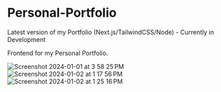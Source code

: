 # Personal-Portfolio
Latest version of my Portfolio (Next.js/TailwindCSS/Node) - Currently in Development

Frontend for my Personal Portfolio. 

![Screenshot 2024-01-01 at 3 58 25 PM](https://github.com/oscarabreu/Personal-Portfolio-v2/assets/99779654/0bc1413a-9138-4357-8ea5-e7c83b7bab15)
![Screenshot 2024-01-02 at 1 17 56 PM](https://github.com/oscarabreu/Personal-Portfolio-v2/assets/99779654/0f51d5b5-1cf0-4698-9ba9-bb0238e1129d)
![Screenshot 2024-01-02 at 1 25 16 PM](https://github.com/oscarabreu/Personal-Portfolio-v2/assets/99779654/dc479cc2-5ede-4b40-8c6c-264b6152162b)
